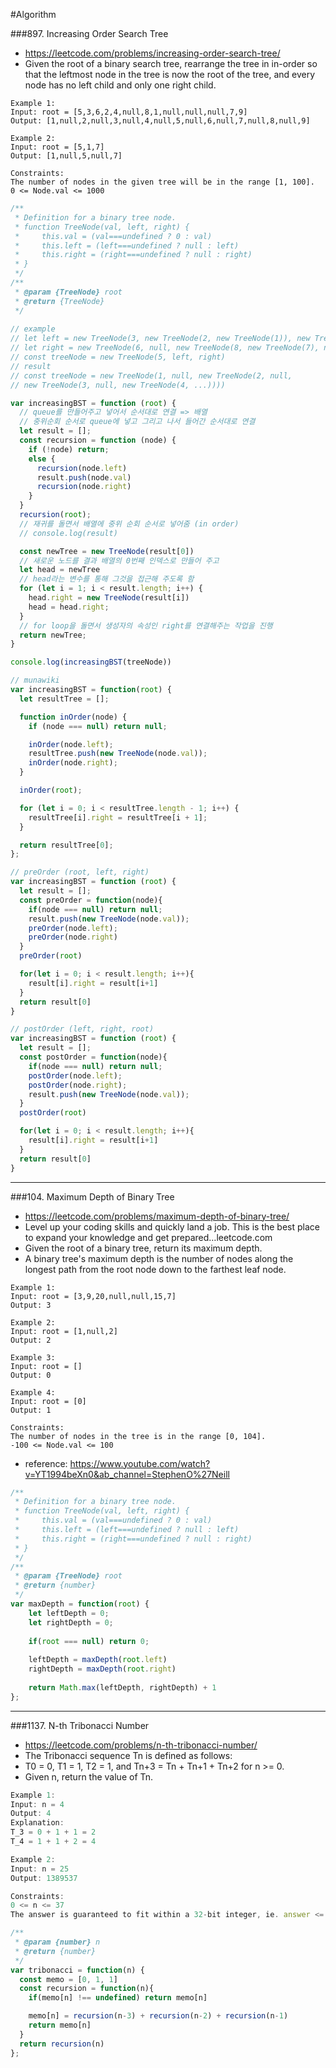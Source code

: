 #Algorithm

###897. Increasing Order Search Tree
- https://leetcode.com/problems/increasing-order-search-tree/
- Given the root of a binary search tree, rearrange the tree in in-order so that the leftmost node in the tree is now the root of the tree, and every node has no left child and only one right child.
```
Example 1:
Input: root = [5,3,6,2,4,null,8,1,null,null,null,7,9]
Output: [1,null,2,null,3,null,4,null,5,null,6,null,7,null,8,null,9]
     
Example 2:
Input: root = [5,1,7]
Output: [1,null,5,null,7]
     
Constraints:
The number of nodes in the given tree will be in the range [1, 100].
0 <= Node.val <= 1000
```

```js
/**
 * Definition for a binary tree node.
 * function TreeNode(val, left, right) {
 *     this.val = (val===undefined ? 0 : val)
 *     this.left = (left===undefined ? null : left)
 *     this.right = (right===undefined ? null : right)
 * }
 */
/**
 * @param {TreeNode} root
 * @return {TreeNode}
 */
 
// example
// let left = new TreeNode(3, new TreeNode(2, new TreeNode(1)), new TreeNode(4))
// let right = new TreeNode(6, null, new TreeNode(8, new TreeNode(7), new TreeNode(9)))
// const treeNode = new TreeNode(5, left, right)
// result
// const treeNode = new TreeNode(1, null, new TreeNode(2, null,
// new TreeNode(3, null, new TreeNode(4, ...))))

var increasingBST = function (root) {
  // queue를 만들어주고 넣어서 순서대로 연결 => 배열
  // 중위순회 순서로 queue에 넣고 그리고 나서 들어간 순서대로 연결
  let result = [];
  const recursion = function (node) {
    if (!node) return;
    else {
      recursion(node.left)
      result.push(node.val)
      recursion(node.right)
    }
  }
  recursion(root);
  // 재귀를 돌면서 배열에 중위 순회 순서로 넣어줌 (in order)
  // console.log(result)

  const newTree = new TreeNode(result[0]) 
  // 새로운 노드를 결과 배열의 0번째 인덱스로 만들어 주고
  let head = newTree
  // head라는 변수를 통해 그것을 접근해 주도록 함 
  for (let i = 1; i < result.length; i++) {
    head.right = new TreeNode(result[i])
    head = head.right;
  }
  // for loop을 돌면서 생성자의 속성인 right를 연결해주는 작업을 진행 
  return newTree;
}

console.log(increasingBST(treeNode))
```
```js
// munawiki
var increasingBST = function(root) {
  let resultTree = [];

  function inOrder(node) {
    if (node === null) return null;

    inOrder(node.left);
    resultTree.push(new TreeNode(node.val));
    inOrder(node.right);
  }

  inOrder(root);

  for (let i = 0; i < resultTree.length - 1; i++) {
    resultTree[i].right = resultTree[i + 1];
  }

  return resultTree[0];
};
```

```js
// preOrder (root, left, right)
var increasingBST = function (root) {
  let result = [];
  const preOrder = function(node){
    if(node === null) return null;
    result.push(new TreeNode(node.val));
    preOrder(node.left);
    preOrder(node.right)
  }
  preOrder(root)

  for(let i = 0; i < result.length; i++){
    result[i].right = result[i+1]
  }
  return result[0]
}

// postOrder (left, right, root)
var increasingBST = function (root) {
  let result = [];
  const postOrder = function(node){
    if(node === null) return null;
    postOrder(node.left);
    postOrder(node.right);
    result.push(new TreeNode(node.val));
  }
  postOrder(root)

  for(let i = 0; i < result.length; i++){
    result[i].right = result[i+1]
  }
  return result[0]
}
```

---

###104. Maximum Depth of Binary Tree
- https://leetcode.com/problems/maximum-depth-of-binary-tree/
- Level up your coding skills and quickly land a job. This is the best place to expand your knowledge and get prepared…leetcode.com
- Given the root of a binary tree, return its maximum depth.
- A binary tree's maximum depth is the number of nodes along the longest path from the root node down to the farthest leaf node.
```
Example 1:
Input: root = [3,9,20,null,null,15,7]
Output: 3
     
Example 2:
Input: root = [1,null,2]
Output: 2
     
Example 3:
Input: root = []
Output: 0
     
Example 4:
Input: root = [0]
Output: 1
     
Constraints:
The number of nodes in the tree is in the range [0, 104].
-100 <= Node.val <= 100

```     
- reference: https://www.youtube.com/watch?v=YT1994beXn0&ab_channel=StephenO%27Neill


```js
/**
 * Definition for a binary tree node.
 * function TreeNode(val, left, right) {
 *     this.val = (val===undefined ? 0 : val)
 *     this.left = (left===undefined ? null : left)
 *     this.right = (right===undefined ? null : right)
 * }
 */
/**
 * @param {TreeNode} root
 * @return {number}
 */
var maxDepth = function(root) {
    let leftDepth = 0;
    let rightDepth = 0;
    
    if(root === null) return 0;
    
    leftDepth = maxDepth(root.left)
    rightDepth = maxDepth(root.right)
    
    return Math.max(leftDepth, rightDepth) + 1
};
```


---

###1137. N-th Tribonacci Number
- https://leetcode.com/problems/n-th-tribonacci-number/
- The Tribonacci sequence Tn is defined as follows:
- T0 = 0, T1 = 1, T2 = 1, and Tn+3 = Tn + Tn+1 + Tn+2 for n >= 0.
- Given n, return the value of Tn.
```js
Example 1:
Input: n = 4
Output: 4
Explanation:
T_3 = 0 + 1 + 1 = 2
T_4 = 1 + 1 + 2 = 4

Example 2:
Input: n = 25
Output: 1389537

Constraints:
0 <= n <= 37
The answer is guaranteed to fit within a 32-bit integer, ie. answer <= 2^31 - 1.
```     
```js
/**
 * @param {number} n
 * @return {number}
 */
var tribonacci = function(n) {
  const memo = [0, 1, 1]
  const recursion = function(n){
    if(memo[n] !== undefined) return memo[n]

    memo[n] = recursion(n-3) + recursion(n-2) + recursion(n-1)
    return memo[n]
  }
  return recursion(n)
};
```
